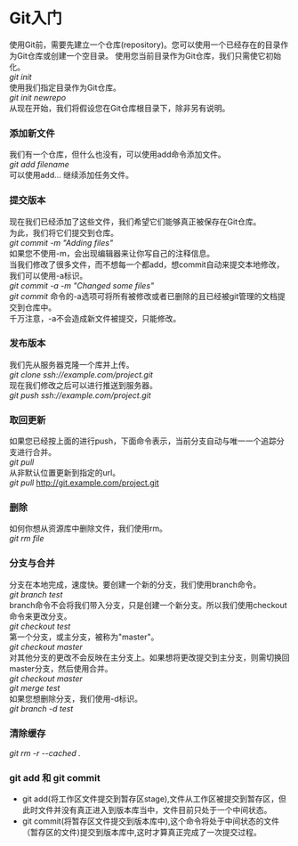 # Git入门
使用Git前，需要先建立一个仓库(repository)。您可以使用一个已经存在的目录作为Git仓库或创建一个空目录。
使用您当前目录作为Git仓库，我们只需使它初始化。<br/>
*git init*<br/>
使用我们指定目录作为Git仓库。<br/>
*git init newrepo*<br/>
从现在开始，我们将假设您在Git仓库根目录下，除非另有说明。<br/>
### 添加新文件
我们有一个仓库，但什么也没有，可以使用add命令添加文件。<br/>
*git add filename*<br/>
可以使用add... 继续添加任务文件。<br/>
### 提交版本
现在我们已经添加了这些文件，我们希望它们能够真正被保存在Git仓库。<br/>
为此，我们将它们提交到仓库。<br/>
*git commit -m "Adding files"*<br/>
如果您不使用-m，会出现编辑器来让你写自己的注释信息。<br/>
当我们修改了很多文件，而不想每一个都add，想commit自动来提交本地修改，我们可以使用-a标识。<br/>
*git commit -a -m "Changed some files"*<br/>
*git commit* 命令的-a选项可将所有被修改或者已删除的且已经被git管理的文档提交到仓库中。<br/>
千万注意，-a不会造成新文件被提交，只能修改。<br/>
### 发布版本
我们先从服务器克隆一个库并上传。<br/>
*git clone ssh://example.com/project.git*<br/>
现在我们修改之后可以进行推送到服务器。<br/>
*git push ssh://example.com/project.git*<br/>
### 取回更新
如果您已经按上面的进行push，下面命令表示，当前分支自动与唯一一个追踪分支进行合并。<br/>
*git pull*<br/>
从非默认位置更新到指定的url。<br/>
*git pull* http://git.example.com/project.git<br/>
### 删除
如何你想从资源库中删除文件，我们使用rm。<br/>
*git rm file*<br/>
### 分支与合并
分支在本地完成，速度快。要创建一个新的分支，我们使用branch命令。<br/>
*git branch test*<br/>
branch命令不会将我们带入分支，只是创建一个新分支。所以我们使用checkout命令来更改分支。<br/>
*git checkout test*<br/>
第一个分支，或主分支，被称为"master"。<br/>
*git checkout master*<br/>
对其他分支的更改不会反映在主分支上。如果想将更改提交到主分支，则需切换回master分支，然后使用合并。<br/>
*git checkout master*<br/>
*git merge test*<br/>
如果您想删除分支，我们使用-d标识。<br/>
*git branch -d test*<br/>
### 清除缓存
*git rm -r --cached .*
### git add 和 git commit
* git add(将工作区文件提交到暂存区stage),文件从工作区被提交到暂存区，但此时文件并没有真正进入到版本库当中，文件目前只处于一个中间状态。
* git commit(将暂存区文件提交到版本库中),这个命令将处于中间状态的文件（暂存区的文件)提交到版本库中,这时才算真正完成了一次提交过程。
